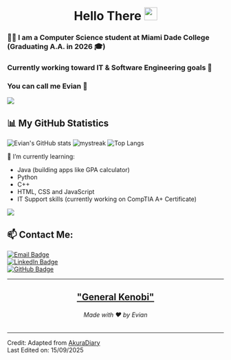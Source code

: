 <h1 align="center">Hello There <img src="https://github.com/souvikguria98/souvikguria98/blob/master/Hi.gif" width="30"> </h1>

### 👨‍💻 I am a Computer Science student at Miami Dade College (Graduating A.A. in 2026 🎓)

### Currently working toward IT & Software Engineering goals 🚀
### You can call me **Evian** 👋

<a href="https://www.youtube.com/watch?v=dQw4w9WgXcQ"><img src="https://user-images.githubusercontent.com/73097560/115834477-dbab4500-a447-11eb-908a-139a6edaec5c.gif"></a>

## 📊 My GitHub Statistics
![Evian's GitHub stats](https://github-readme-stats.vercel.app/api?username=EvianEscobio&show_icons=true&theme=tokyonight)
<img src="https://github-readme-streak-stats.herokuapp.com/?user=EvianEscobio&theme=tokyonight" alt="mystreak"/>
![Top Langs](https://github-readme-stats.vercel.app/api/top-langs/?username=evianescobio&theme=tokyonight&layout=compact&langs_count=4)

🌱 I’m currently learning:
- Java (building apps like GPA calculator)
- Python 
- C++
- HTML, CSS and JavaScript
- IT Support skills (currently working on CompTIA A+ Certificate)

<a href="https://www.youtube.com/watch?v=dQw4w9WgXcQ"><img src="https://user-images.githubusercontent.com/73097560/115834477-dbab4500-a447-11eb-908a-139a6edaec5c.gif"></a>

## 📫 Contact Me:
[![Email Badge](https://img.shields.io/badge/-evianescobio@outlook.com-blue?style=flat-roundedrectangle&logo=Microsoft-Outlook&logoColor=white&link=mailto:evianescobio@outlook.com)](mailto:evianescobio@outlook.com)  
[![LinkedIn Badge](https://img.shields.io/badge/-Evian_Escobio-blue?style=flat-roundedrectangle&logo=Linkedin&logoColor=white&link=https://www.linkedin.com/in/evian-escobio/)](https://www.linkedin.com/in/evian-escobio/)  
[![GitHub Badge](https://img.shields.io/badge/-EvianEscobio-181717?style=flat-roundedrectangle&logo=github&logoColor=white&link=https://github.com/evianescobio)](https://github.com/evianescobio)

---

<h2 align="center"><a href="https://youtu.be/frszEJb0aOo?t=4">"General Kenobi"</a></h2>
<h6 align="center">Made with ❤️ by Evian</h6>

------
Credit: Adapted from [AkuraDiary](https://github.com/AkuraDiary)  
Last Edited on: 15/09/2025
